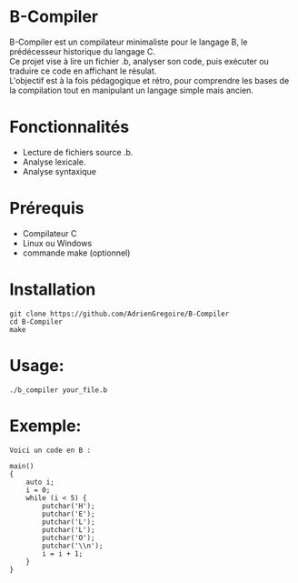 # B-Compiler

B-Compiler est un compilateur minimaliste pour le langage B, le prédécesseur historique du langage C.  
Ce projet vise à lire un fichier .b, analyser son code, puis exécuter ou traduire ce code en affichant le résulat.  
L'objectif est à la fois pédagogique et rétro, pour comprendre les bases de la compilation tout en manipulant un langage simple mais ancien.  

# Fonctionnalités
- Lecture de fichiers source .b.
- Analyse lexicale.
- Analyse syntaxique

# Prérequis
- Compilateur C
- Linux ou Windows
- commande make (optionnel)

# Installation
`git clone https://github.com/AdrienGregoire/B-Compiler`  
`cd B-Compiler`  
`make`

# Usage:
`
./b_compiler your_file.b
`

# Exemple:

`Voici un code en B :`

    main()
    {
        auto i;
        i = 0;
        while (i < 5) {
            putchar('H');
            putchar('E');
            putchar('L');
            putchar('L');
            putchar('O');
            putchar('\\n');
            i = i + 1;
        }
    }
